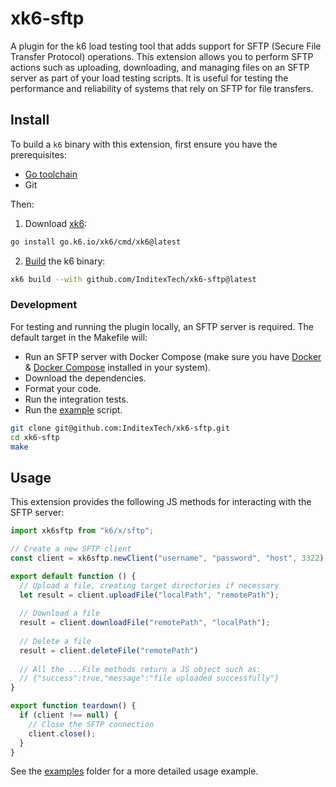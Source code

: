 # xk6-sftp

A plugin for the k6 load testing tool that adds support for SFTP (Secure File Transfer Protocol) operations. This extension allows you to perform SFTP actions such as uploading, downloading, and managing files on an SFTP server as part of your load testing scripts. It is useful for testing the performance and reliability of systems that rely on SFTP for file transfers.

## Install

To build a `k6` binary with this extension, first ensure you have the prerequisites:

- [Go toolchain](https://go101.org/article/go-toolchain.html)
- Git

Then:

1. Download [xk6](https://github.com/grafana/xk6):
```bash
go install go.k6.io/xk6/cmd/xk6@latest
```

2. [Build](https://github.com/grafana/xk6#command-usage) the k6 binary:
```bash
xk6 build --with github.com/InditexTech/xk6-sftp@latest
```

### Development

For testing and running the plugin locally, an SFTP server is required. The default target in the Makefile will:

- Run an SFTP server with Docker Compose (make sure you have [Docker](https://docs.docker.com/engine/install/) & [Docker Compose](https://docs.docker.com/compose/install/) installed in your system).
- Download the dependencies.
- Format your code.
- Run the integration tests.
- Run the [example](examples/main.js) script.

```bash
git clone git@github.com:InditexTech/xk6-sftp.git
cd xk6-sftp
make
```

## Usage

This extension provides the following JS methods for interacting with the SFTP server:

```javascript
import xk6sftp from "k6/x/sftp";

// Create a new SFTP client
const client = xk6sftp.newClient("username", "password", "host", 3322);

export default function () {
  // Upload a file, creating target directories if necessary
  let result = client.uploadFile("localPath", "remotePath");
  
  // Download a file
  result = client.downloadFile("remotePath", "localPath");
  
  // Delete a file
  result = client.deleteFile("remotePath")
  
  // All the ...File methods return a JS object such as:
  // {"success":true,"message":"file uploaded successfully"}
}

export function teardown() {
  if (client !== null) {
    // Close the SFTP connection
    client.close();
  }
}
```

See the [examples](./examples) folder for a more detailed usage example.
